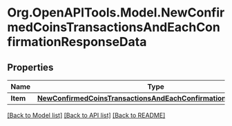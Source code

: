 # Org.OpenAPITools.Model.NewConfirmedCoinsTransactionsAndEachConfirmationResponseData

## Properties

Name | Type | Description | Notes
------------ | ------------- | ------------- | -------------
**Item** | [**NewConfirmedCoinsTransactionsAndEachConfirmationResponseItem**](NewConfirmedCoinsTransactionsAndEachConfirmationResponseItem.md) |  | 

[[Back to Model list]](../README.md#documentation-for-models) [[Back to API list]](../README.md#documentation-for-api-endpoints) [[Back to README]](../README.md)


